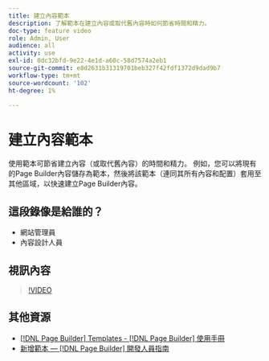 ```yaml
---
title: 建立內容範本
description: 了解範本在建立內容或取代舊內容時如何節省時間和精力。
doc-type: feature video
role: Admin, User
audience: all
activity: use
exl-id: 0dc32bfd-9e22-4e1d-a60c-58d7574a2eb1
source-git-commit: e8d2631b31319701beb327f42fdf1372d9dad9b7
workflow-type: tm+mt
source-wordcount: '102'
ht-degree: 1%

---
```


# 建立內容範本

使用範本可節省建立內容（或取代舊內容）的時間和精力。 例如，您可以將現有的Page Builder內容儲存為範本，然後將該範本（連同其所有內容和配置）套用至其他區域，以快速建立Page Builder內容。

## 這段錄像是給誰的？

- 網站管理員
- 內容設計人員

## 視訊內容

>[!VIDEO](https://video.tv.adobe.com/v/343787?quality=12&learn=on)

## 其他資源

- [[!DNL Page Builder] Templates - [!DNL Page Builder] 使用手冊](https://experienceleague.adobe.com/docs/commerce-admin/page-builder/templates.html)
- [新增範本 —  [!DNL Page Builder] 開發人員指南](https://developer.adobe.com/commerce/frontend-core/page-builder/content-types/create/add-templates/)
